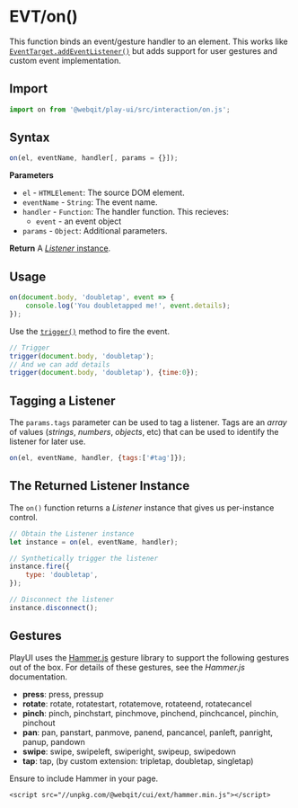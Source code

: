 # EVT/on\(\)

This function binds an event/gesture handler to an element. This works like [`EventTarget.addEventListener()`](https://developer.mozilla.org/en-US/docs/Web/API/EventTarget/addEventListener) but adds support for user gestures and custom event implementation.

## Import

```javascript
import on from '@webqit/play-ui/src/interaction/on.js';
```

## Syntax

```js
on(el, eventName, handler[, params = {}]);
```

**Parameters**
+ `el` - `HTMLElement`: The source DOM element.
+ `eventName` - `String`: The event name.
+ `handler` - `Function`: The handler function. This recieves:
    + `event` - an event object
+ `params` - `Object`: Additional parameters.

**Return**
A [*Listener* instance](#the-returned-listener-instance).

## Usage

```javascript
on(document.body, 'doubletap', event => {
    console.log('You doubletapped me!', event.details);
});
```

Use the [`trigger()`](../trigger) method to fire the event.

```js
// Trigger
trigger(document.body, 'doubletap');
// And we can add details
trigger(document.body, 'doubletap'), {time:0});
```

## Tagging a Listener

The `params.tags` parameter can be used to tag a listener. Tags are an *array* of values (*strings*, *numbers*, *objects*, etc) that can be used to identify the listener for later use.

```js
on(el, eventName, handler, {tags:['#tag']});
```

## The Returned Listener Instance

The `on()` function returns a *Listener* instance that gives us per-instance control.

```js
// Obtain the Listener instance
let instance = on(el, eventName, handler);

// Synthetically trigger the listener
instance.fire({
    type: 'doubletap',
});

// Disconnect the listener
instance.disconnect();
```

## Gestures

PlayUI uses the [Hammer.js](https://hammerjs.github.io/) gesture library to support the following gestures out of the box. For details of these gestures, see the _Hammer.js_ documentation.

* **press**: press, pressup
* **rotate**: rotate, rotatestart, rotatemove, rotateend, rotatecancel
* **pinch**: pinch, pinchstart, pinchmove, pinchend, pinchcancel, pinchin, pinchout
* **pan**: pan, panstart, panmove, panend, pancancel, panleft, panright, panup, pandown
* **swipe**: swipe, swipeleft, swiperight, swipeup, swipedown
* **tap**: tap, \(by custom extension: tripletap, doubletap, singletap\)

Ensure to include Hammer in your page.

```markup
<script src="//unpkg.com/@webqit/cui/ext/hammer.min.js"></script>
```
